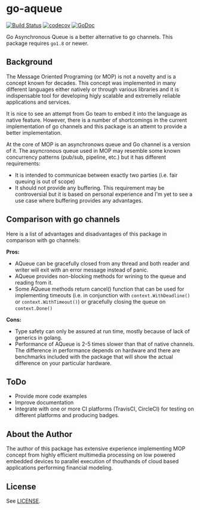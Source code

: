 # go-aqueue

[![Build Status](https://travis-ci.org/dtoubelis/go-aqueue.svg?branch=master)](https://travis-ci.org/dtoubelis/go-aqueue)
[![codecov](https://codecov.io/gh/dtoubelis/go-aqueue/branch/master/graph/badge.svg)](https://codecov.io/gh/dtoubelis/go-aqueue)
[![GoDoc](https://godoc.org/github.com/dtoubelis/go-aqueue?status.svg)](https://godoc.org/github.com/dtoubelis/go-aqueue)

Go Asynchronous Queue is a better alternative to go channels. This package
requires `go1.8` or newer.

## Background

The Message Oriented Programing (or MOP) is not a novelty and is a concept
known for decades. This concept was implemented in many different languages
either natively or through various libraries and it is indispensable tool for
developing higly scalable and extremelly reliable applications and services.

It is nice to see an attempt from Go team to embed it into the language as
native feature. However, there is a number of shortcomings in the current
implementation of go channels and this package is an attemt to provide a
better implementation.

At the core of MOP is an asynchronows queue and Go channel is a version of
it. The asyncronous queue used in MOP may resemble some known concurrency
patterns (pub/sub, pipeline, etc.) but it has different requirements:

- It is intended to communicae between exactly two parties (i.e. fair queuing
  is out of scope)
- It should not provide any buffering. This requirement may be controversial
  but it is based on personal experience and I'm yet to see a use case where
  buffering provides any advantages.

## Comparison with go channels

Here is a list of advantages and disadvantages of this package in comparison
with go channels:

**Pros:**

- AQueue can be gracefully closed from any thread and both reader and
  writer will exit with an error message instead of panic.
- AQueue provides non-blocking methods for wrining to the queue and reading
  from it.
- Some AQueue methods return cancel() function that can be used for
  implementing timeouts (i.e. in conjunction with `context.WithDeadline()`
  or `context.WithTimeout()`) or gracefully closing the queue on
  `context.Done()`

**Cons:**

- Type safety can only be assured at run time, mostly because of lack of
  generics in golang.
- Performance of AQueue is 2-5 times slower than that of native channels.
  The difference in performance depends on hardware and there are benchmarks
  included with the package that will show the actual difference on your
  particular hardware.

## ToDo

- Provide more code examples
- Improve documentation
- Integrate with one or more CI platforms (TravisCI, CircleCI) for testing
  on different platforms and producing badges.

## About the Author

The author of this package has extensive experience implementing MOP concept
from highly efficient multimedia processing on low powered embedded devices
to parallel execution of thouthands of cloud based applications performing
financial modeling.

## License

See [LICENSE](LICENSE).
